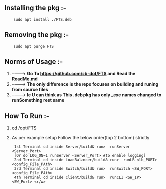 ## Installing the pkg :-

        sudo apt install ./FTS.deb

## Removing the pkg :-

        sudo apt purge FTS

## Norms of Usage :-

1. ----> **Go To https://github.com/pb-dot/FTS and Read the ReadMe.md**
2. ----> **The only difference is the repo focuses on building and runing from source files**
3. ----> **Ie U can think as This .deb pkg has only _exe names changed to runSomething rest same**
 
## How To Run :-

1. cd /opt/FTS

2. As per example setup Follow the below order(top 2 bottom) strictly <br>

        1st Terminal cd inside Server/build& run>  runServer  <Server_Port>  
        [Or do LOG_ON=1 runServer <Server_Port> #to enable logging]
        2nd Terminal cd inside LoadBalancer/build& run>  runLB <lb_PORT> <config_File_PAth>
        3rd Terminal cd inside Switch/build& run>  runSwitch <SW_PORT> <config_File_PAth>
        4th Terminal cd inside Client/build& run>  runCLI <SW_IP> <SW_Port> <r/w> 
